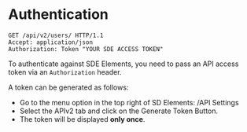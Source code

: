 # Authentication

```http
GET /api/v2/users/ HTTP/1.1
Accept: application/json
Authorization: Token "YOUR SDE ACCESS TOKEN"
```

To authenticate against SDE Elements,
you need to pass an API access token via an `Authorization` header.

A token can be generated as follows:

* Go to the menu option in the top right of SD Elements: <your name>/API Settings
* Select the APIv2 tab and click on the Generate Token Button.
* The token will be displayed **only once**.
